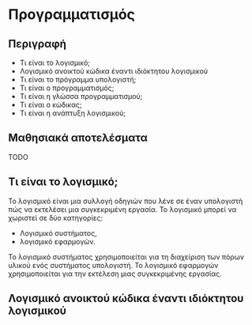 # Προγραμματισμός

## Περιγραφή

- Τι είναι το λογισμικό;
- Λογισμικό ανοικτού κώδικα έναντι ιδιόκτητου λογισμικού
- Τι είναι το πρόγραμμα υπολογιστή;
- Τι είναι ο προγραμματισμός;
- Τι είναι η γλώσσα προγραμματισμού;
- Τι είναι ο κώδικας;
- Τι είναι η ανάπτυξη λογισμικού;

## Μαθησιακά αποτελέσματα

TODO

## Τι είναι το λογισμικό;

Το λογισμικό είναι μια συλλογή οδηγιών που λένε σε έναν υπολογιστή πώς να εκτελέσει μια συγκεκριμένη εργασία. Το λογισμικό μπορεί να χωριστεί σε δύο κατηγορίες:
- Λογισμικό συστήματος,
- λογισμικό εφαρμογών.

Το λογισμικό συστήματος χρησιμοποιείται για τη διαχείριση των πόρων υλικού ενός συστήματος υπολογιστή. Το λογισμικό εφαρμογών χρησιμοποιείται για την εκτέλεση μιας συγκεκριμένης εργασίας.

## Λογισμικό ανοικτού κώδικα έναντι ιδιόκτητου λογισμικού



